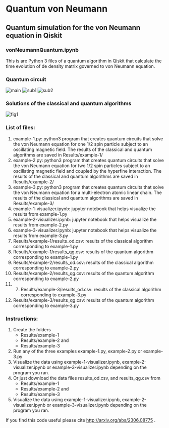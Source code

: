 # Quantum von Neumann 
## Quantum simulation for the von Neumann equation in Qiskit
### vonNeumannQuantum.ipynb

This is are Python 3 files of a quantum algorithm
in Qiskit
that calculate the time evolution of de density matrix governed
to von Neumann equation.

### Quantum circuit
![main](https://github.com/alexkunold/Quantum-von-Neumann/assets/135926597/37aa3bc1-d556-4e43-8521-9b7cce544482)
![sub1](https://github.com/alexkunold/Quantum-von-Neumann/assets/135926597/3f7fa89a-fb09-47d8-9a7d-fd78d3622d05)
![sub2](https://github.com/alexkunold/Quantum-von-Neumann/assets/135926597/626ab83e-1b92-4188-9f38-9f7a2fe71647)
### Solutions of the classical and quantum algorithms
![fig1](https://github.com/alexkunold/Quantum-von-Neumann/assets/135926597/fdb5f0bc-f358-4d02-8b08-a6c8952e0c3e)

### List of files:

1. example-1.py: python3 program that creates quantum circuits that solve the von Neumann equation for one 1/2 spin particle subject to an oscillating magnetic field. The results of the classical and quantum algorithms are saved in Results/example-1/
2. example-2.py: python3 program that creates quantum circuits that solve the von Neumann equation for two 1/2 spin particles subject to an oscillating magnetic field and coupled by the hyperfine interaction. The results of the classical and quantum algorithms are saved in Results/example-2/
3. example-3.py: python3 program that creates quantum circuits that solve the von Neumann equation for a multi-electron atomic linear chain. The results of the classical and quantum algorithms are saved in Results/example-3/
4. example-1-visualizer.ipynb: jupyter notebook that helps visualize the results from example-1.py
5. example-2-visualizer.ipynb: jupyter notebook that helps visualize the results from example-2.py
6. example-3-visualizer.ipynb: jupyter notebook that helps visualize the results from example-3.py
7. Results/example-1/results_od.csv: results of the classical algorithm corresponding to example-1.py
8. Results/example-1/results_qg.csv: results of the quantum algorithm corresponding to example-1.py
9. Results/example-2/results_od.csv: results of the classical algorithm corresponding to example-2.py
10. Results/example-2/results_qg.csv: results of the quantum algorithm corresponding to example-2.py
11. 7. Results/example-3/results_od.csv: results of the classical algorithm corresponding to example-3.py
8. Results/example-3/results_qg.csv: results of the quantum algorithm corresponding to example-3.py

### Instructions:

1. Create the folders
   - Results/example-1
   - Results/example-2 and
   - Results/example-3
2. Run any of the three examples example-1.py, example-2.py or example-3.py
3. Visualize the data using example-1-visualizer.ipynb, example-2-visualizer.ipynb or example-3-visualizer.ipynb depending on the program you ran.
4. Or just download the data files results_od.csv, and results_qg.csv from
   - Results/example-1
   - Results/example-2 and
   - Results/example-3
5. Visualize the data using example-1-visualizer.ipynb, example-2-visualizer.ipynb or example-3-visualizer.ipynb depending on the program you ran.

If you find this code useful please cite http://arxiv.org/abs/2306.08775 .

<!---
alexkunold/alexkunold is a ✨ special ✨ repository because its `README.md` (this file) appears on your GitHub profile.
You can click the Preview link to take a look at your changes.
--->
